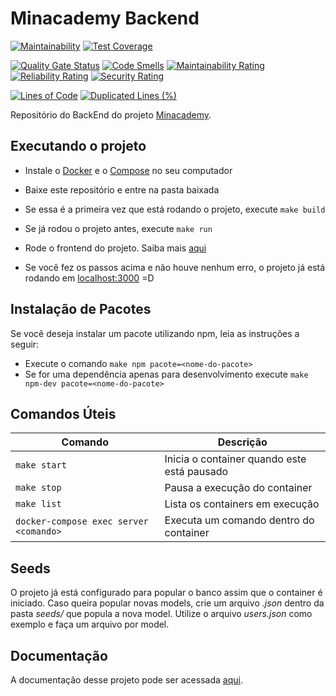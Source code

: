# Minacademy Backend
[![Maintainability](https://api.codeclimate.com/v1/badges/7e9dd952c8498b2ecdf8/maintainability)](https://codeclimate.com/github/fga-eps-mds/2020.1-Minacademy-BackEnd/maintainability) [![Test Coverage](https://api.codeclimate.com/v1/badges/7e9dd952c8498b2ecdf8/test_coverage)](https://codeclimate.com/github/fga-eps-mds/2020.1-Minacademy-BackEnd/test_coverage)

[![Quality Gate Status](https://sonarcloud.io/api/project_badges/measure?project=fga-eps-mds_2020.1-Minacademy-BackEnd&metric=alert_status)](https://sonarcloud.io/dashboard?id=fga-eps-mds_2020.1-Minacademy-BackEnd) [![Code Smells](https://sonarcloud.io/api/project_badges/measure?project=fga-eps-mds_2020.1-Minacademy-BackEnd&metric=code_smells)](https://sonarcloud.io/dashboard?id=fga-eps-mds_2020.1-Minacademy-BackEnd) [![Maintainability Rating](https://sonarcloud.io/api/project_badges/measure?project=fga-eps-mds_2020.1-Minacademy-BackEnd&metric=sqale_rating)](https://sonarcloud.io/dashboard?id=fga-eps-mds_2020.1-Minacademy-BackEnd) [![Reliability Rating](https://sonarcloud.io/api/project_badges/measure?project=fga-eps-mds_2020.1-Minacademy-BackEnd&metric=reliability_rating)](https://sonarcloud.io/dashboard?id=fga-eps-mds_2020.1-Minacademy-BackEnd) [![Security Rating](https://sonarcloud.io/api/project_badges/measure?project=fga-eps-mds_2020.1-Minacademy-BackEnd&metric=security_rating)](https://sonarcloud.io/dashboard?id=fga-eps-mds_2020.1-Minacademy-BackEnd)

[![Lines of Code](https://sonarcloud.io/api/project_badges/measure?project=fga-eps-mds_2020.1-Minacademy-BackEnd&metric=ncloc)](https://sonarcloud.io/dashboard?id=fga-eps-mds_2020.1-Minacademy-BackEnd) [![Duplicated Lines (%)](https://sonarcloud.io/api/project_badges/measure?project=fga-eps-mds_2020.1-Minacademy-BackEnd&metric=duplicated_lines_density)](https://sonarcloud.io/dashboard?id=fga-eps-mds_2020.1-Minacademy-BackEnd)

Repositório do BackEnd do projeto [Minacademy](https://github.com/fga-eps-mds/2020.1-Grupo4).

## Executando o projeto

- Instale o [Docker](http://docs.docker.com/get-docker/) e o [Compose](http://docs.docker.com/compose/install/#install-compose) no seu computador

- Baixe este repositório e entre na pasta baixada

- Se essa é a primeira vez que está rodando o projeto, execute `make build`

- Se já rodou o projeto antes, execute `make run`

- Rode o frontend do projeto. Saiba mais [aqui](https://github.com/fga-eps-mds/2020.1-Grupo4-Frontend)

- Se você fez os passos acima e não houve nenhum erro, o projeto já está rodando em [localhost:3000](localhost:3000) =D

## Instalação de Pacotes

Se você deseja instalar um pacote utilizando npm, leia as instruções a seguir:

- Execute o comando `make npm pacote=<nome-do-pacote>`
- Se for uma dependência apenas para desenvolvimento execute `make npm-dev pacote=<nome-do-pacote>`

## Comandos Úteis

| Comando                                                 | Descrição                                   |
| ------------------------------------------------------- | ------------------------------------------- |
| `make start`                                            | Inicia o container quando este está pausado |
| `make stop`                                             | Pausa a execução do container               |
| `make list`                                             | Lista os containers em execução             |
| `docker-compose exec server <comando>` | Executa um comando dentro do container      |

## Seeds
O projeto já está configurado para popular o banco assim que o container é iniciado. Caso queira popular novas models, crie um arquivo *.json* dentro da pasta *seeds/* que popula a nova model. Utilize o arquivo *users.json* como exemplo e faça um arquivo por model.


## Documentação

A documentação desse projeto pode ser acessada [aqui](https://fga-eps-mds.github.io/2020.1-Grupo4/).

